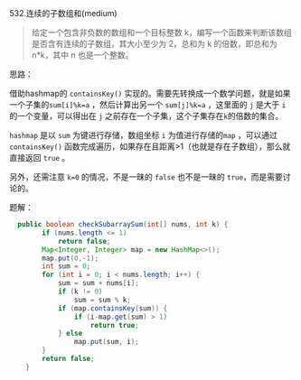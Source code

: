532.连续的子数组和(medium)

> 给定一个包含非负数的数组和一个目标整数 k，编写一个函数来判断该数组是否含有连续的子数组，其大小至少为 2，总和为 k 的倍数，即总和为 n*k，其中 n 也是一个整数。
>



思路：

借助hashmap的 `containsKey()` 实现的。需要先转换成一个数学问题，就是如果一个子集的`sum[i]%k=a` ，然后计算出另一个 `sum[j]%k=a` ，这里面的 `j` 是大于 `i` 的一个变量，可以得出在 `j` 之前存在一个子集，这个子集存在`k`的倍数的集合。

`hashmap` 是以 `sum` 为键进行存储，数组坐标 `i` 为值进行存储的`map` ，可以通过 `containsKey()` 函数完成遍历，如果存在且距离>1（也就是存在子数组），那么就直接返回 `true` 。

另外，还需注意 `k=0` 的情况，不是一昧的 `false` 也不是一昧的 `true`，而是需要讨论的。



题解：

```java
  public boolean checkSubarraySum(int[] nums, int k) {
        if (nums.length <= 1)
            return false;
        Map<Integer, Integer> map = new HashMap<>();
        map.put(0,-1);
        int sum = 0;
        for (int i = 0; i < nums.length; i++) {
            sum = sum + nums[i];
            if (k != 0)
                sum = sum % k;
            if (map.containsKey(sum)) {
                if (i-map.get(sum) > 1)
                    return true;
            } else
                map.put(sum, i);
        }
        return false;
    }
```

